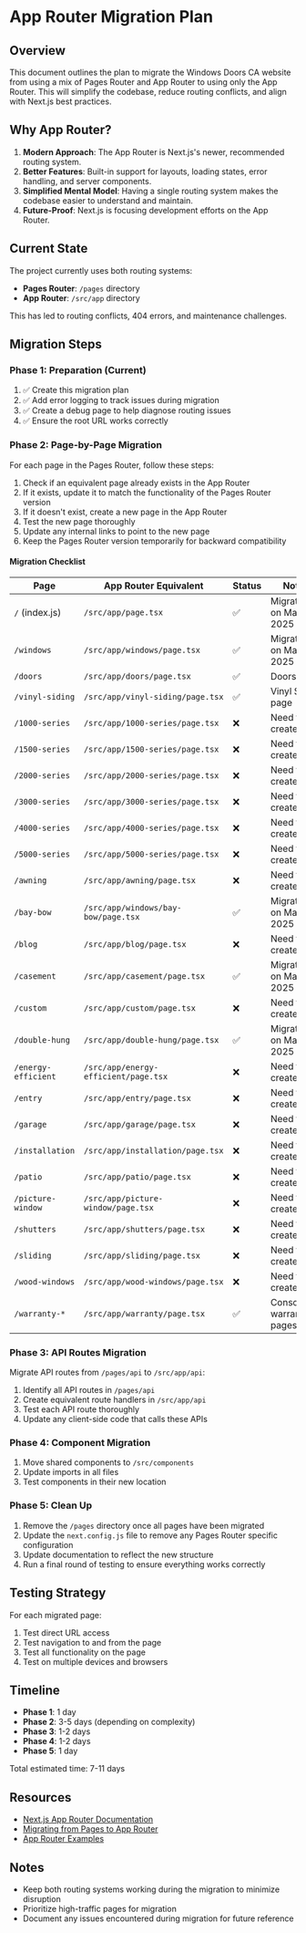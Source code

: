 # App Router Migration Plan

## Overview

This document outlines the plan to migrate the Windows Doors CA website from using a mix of Pages Router and App Router to using only the App Router. This will simplify the codebase, reduce routing conflicts, and align with Next.js best practices.

## Why App Router?

1. **Modern Approach**: The App Router is Next.js's newer, recommended routing system.
2. **Better Features**: Built-in support for layouts, loading states, error handling, and server components.
3. **Simplified Mental Model**: Having a single routing system makes the codebase easier to understand and maintain.
4. **Future-Proof**: Next.js is focusing development efforts on the App Router.

## Current State

The project currently uses both routing systems:
- **Pages Router**: `/pages` directory
- **App Router**: `/src/app` directory

This has led to routing conflicts, 404 errors, and maintenance challenges.

## Migration Steps

### Phase 1: Preparation (Current)

1. ✅ Create this migration plan
2. ✅ Add error logging to track issues during migration
3. ✅ Create a debug page to help diagnose routing issues
4. ✅ Ensure the root URL works correctly

### Phase 2: Page-by-Page Migration

For each page in the Pages Router, follow these steps:

1. Check if an equivalent page already exists in the App Router
2. If it exists, update it to match the functionality of the Pages Router version
3. If it doesn't exist, create a new page in the App Router
4. Test the new page thoroughly
5. Update any internal links to point to the new page
6. Keep the Pages Router version temporarily for backward compatibility

#### Migration Checklist

| Page | App Router Equivalent | Status | Notes |
|------|----------------------|--------|-------|
| `/` (index.js) | `/src/app/page.tsx` | ✅ | Migrated on May 15, 2025 |
| `/windows` | `/src/app/windows/page.tsx` | ✅ | Migrated on May 20, 2025 |
| `/doors` | `/src/app/doors/page.tsx` | ✅ | Doors page |
| `/vinyl-siding` | `/src/app/vinyl-siding/page.tsx` | ✅ | Vinyl Siding page |
| `/1000-series` | `/src/app/1000-series/page.tsx` | ❌ | Need to create |
| `/1500-series` | `/src/app/1500-series/page.tsx` | ❌ | Need to create |
| `/2000-series` | `/src/app/2000-series/page.tsx` | ❌ | Need to create |
| `/3000-series` | `/src/app/3000-series/page.tsx` | ❌ | Need to create |
| `/4000-series` | `/src/app/4000-series/page.tsx` | ❌ | Need to create |
| `/5000-series` | `/src/app/5000-series/page.tsx` | ❌ | Need to create |
| `/awning` | `/src/app/awning/page.tsx` | ❌ | Need to create |
| `/bay-bow` | `/src/app/windows/bay-bow/page.tsx` | ✅ | Migrated on May 22, 2025 |
| `/blog` | `/src/app/blog/page.tsx` | ❌ | Need to create |
| `/casement` | `/src/app/casement/page.tsx` | ✅ | Migrated on May 20, 2025 |
| `/custom` | `/src/app/custom/page.tsx` | ❌ | Need to create |
| `/double-hung` | `/src/app/double-hung/page.tsx` | ✅ | Migrated on May 20, 2025 |
| `/energy-efficient` | `/src/app/energy-efficient/page.tsx` | ❌ | Need to create |
| `/entry` | `/src/app/entry/page.tsx` | ❌ | Need to create |
| `/garage` | `/src/app/garage/page.tsx` | ❌ | Need to create |
| `/installation` | `/src/app/installation/page.tsx` | ❌ | Need to create |
| `/patio` | `/src/app/patio/page.tsx` | ❌ | Need to create |
| `/picture-window` | `/src/app/picture-window/page.tsx` | ❌ | Need to create |
| `/shutters` | `/src/app/shutters/page.tsx` | ❌ | Need to create |
| `/sliding` | `/src/app/sliding/page.tsx` | ❌ | Need to create |
| `/wood-windows` | `/src/app/wood-windows/page.tsx` | ❌ | Need to create |
| `/warranty-*` | `/src/app/warranty/page.tsx` | ✅ | Consolidate warranty pages |

### Phase 3: API Routes Migration

Migrate API routes from `/pages/api` to `/src/app/api`:

1. Identify all API routes in `/pages/api`
2. Create equivalent route handlers in `/src/app/api`
3. Test each API route thoroughly
4. Update any client-side code that calls these APIs

### Phase 4: Component Migration

1. Move shared components to `/src/components`
2. Update imports in all files
3. Test components in their new location

### Phase 5: Clean Up

1. Remove the `/pages` directory once all pages have been migrated
2. Update the `next.config.js` file to remove any Pages Router specific configuration
3. Update documentation to reflect the new structure
4. Run a final round of testing to ensure everything works correctly

## Testing Strategy

For each migrated page:

1. Test direct URL access
2. Test navigation to and from the page
3. Test all functionality on the page
4. Test on multiple devices and browsers

## Timeline

- **Phase 1**: 1 day
- **Phase 2**: 3-5 days (depending on complexity)
- **Phase 3**: 1-2 days
- **Phase 4**: 1-2 days
- **Phase 5**: 1 day

Total estimated time: 7-11 days

## Resources

- [Next.js App Router Documentation](https://nextjs.org/docs/app)
- [Migrating from Pages to App Router](https://nextjs.org/docs/app/building-your-application/upgrading/app-router-migration)
- [App Router Examples](https://github.com/vercel/next.js/tree/canary/examples)

## Notes

- Keep both routing systems working during the migration to minimize disruption
- Prioritize high-traffic pages for migration
- Document any issues encountered during migration for future reference
